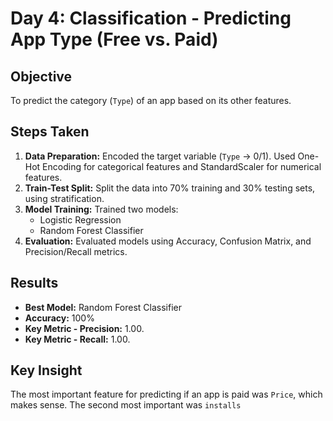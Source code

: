 # Day 4: Classification - Predicting App Type (Free vs. Paid)

## Objective
To predict the category (`Type`) of an app based on its other features.

## Steps Taken
1.  **Data Preparation:** Encoded the target variable (`Type` -> 0/1). Used One-Hot Encoding for categorical features and StandardScaler for numerical features.
2.  **Train-Test Split:** Split the data into 70% training and 30% testing sets, using stratification.
3.  **Model Training:** Trained two models:
    - Logistic Regression
    - Random Forest Classifier
4.  **Evaluation:** Evaluated models using Accuracy, Confusion Matrix, and Precision/Recall metrics.

## Results
- **Best Model:** Random Forest Classifier
- **Accuracy:** 100%
- **Key Metric - Precision:** 1.00.
- **Key Metric - Recall:** 1.00.

## Key Insight
The most important feature for predicting if an app is paid was `Price`, which makes sense. The second most important was `installs`